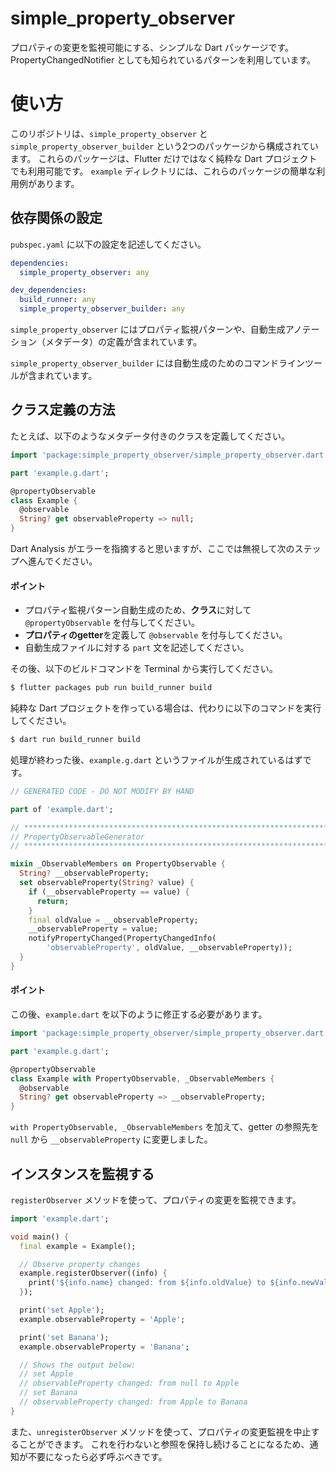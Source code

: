 # simple_property_observer
プロパティの変更を監視可能にする、シンプルな Dart パッケージです。
PropertyChangedNotifier としても知られているパターンを利用しています。

# 使い方
このリポジトリは、`simple_property_observer` と `simple_property_observer_builder` という2つのパッケージから構成されています。
これらのパッケージは、Flutter だけではなく純粋な Dart プロジェクトでも利用可能です。
`example` ディレクトリには、これらのパッケージの簡単な利用例があります。

## 依存関係の設定
`pubspec.yaml` に以下の設定を記述してください。

```yaml
dependencies:
  simple_property_observer: any

dev_dependencies:
  build_runner: any
  simple_property_observer_builder: any
```

`simple_property_observer` にはプロパティ監視パターンや、自動生成アノテーション（メタデータ）の定義が含まれています。

`simple_property_observer_builder` には自動生成のためのコマンドラインツールが含まれています。

## クラス定義の方法
たとえば、以下のようなメタデータ付きのクラスを定義してください。

```Dart
import 'package:simple_property_observer/simple_property_observer.dart';

part 'example.g.dart';

@propertyObservable
class Example {
  @observable
  String? get observableProperty => null;
}
```

Dart Analysis がエラーを指摘すると思いますが、ここでは無視して次のステップへ進んでください。

#### ポイント
- プロパティ監視パターン自動生成のため、**クラス**に対して `@propertyObservable` を付与してください。
- **プロパティのgetter**を定義して `@observable` を付与してください。
- 自動生成ファイルに対する `part` 文を記述してください。

その後、以下のビルドコマンドを Terminal から実行してください。

```bash
$ flutter packages pub run build_runner build
```

純粋な Dart プロジェクトを作っている場合は、代わりに以下のコマンドを実行してください。

```bash
$ dart run build_runner build
```

処理が終わった後、`example.g.dart` というファイルが生成されているはずです。

```Dart
// GENERATED CODE - DO NOT MODIFY BY HAND

part of 'example.dart';

// **************************************************************************
// PropertyObservableGenerator
// **************************************************************************

mixin _ObservableMembers on PropertyObservable {
  String? __observableProperty;
  set observableProperty(String? value) {
    if (__observableProperty == value) {
      return;
    }
    final oldValue = __observableProperty;
    __observableProperty = value;
    notifyPropertyChanged(PropertyChangedInfo(
        'observableProperty', oldValue, __observableProperty));
  }
}
```

#### ポイント
この後、`example.dart` を以下のように修正する必要があります。

```Dart
import 'package:simple_property_observer/simple_property_observer.dart';

part 'example.g.dart';

@propertyObservable
class Example with PropertyObservable, _ObservableMembers {
  @observable
  String? get observableProperty => __observableProperty;
}
```

`with PropertyObservable, _ObservableMembers` を加えて、getter の参照先を `null` から `__observableProperty` に変更しました。

## インスタンスを監視する
`registerObserver` メソッドを使って、プロパティの変更を監視できます。

```Dart
import 'example.dart';

void main() {
  final example = Example();

  // Observe property changes
  example.registerObserver((info) {
    print('${info.name} changed: from ${info.oldValue} to ${info.newValue}');
  });

  print('set Apple');
  example.observableProperty = 'Apple';

  print('set Banana');
  example.observableProperty = 'Banana';

  // Shows the output below:
  // set Apple
  // observableProperty changed: from null to Apple
  // set Banana
  // observableProperty changed: from Apple to Banana
}
```

また、`unregisterObserver` メソッドを使って、プロパティの変更監視を中止することができます。
これを行わないと参照を保持し続けることになるため、通知が不要になったら必ず呼ぶべきです。
